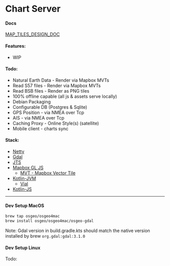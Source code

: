 # Chart Server

#### Docs

[MAP_TILES_DESIGN_DOC](../docs/MAP_TILES_DESIGN_DOC.md)

#### Features: 

* WIP

#### Todo:

* Natural Earth Data - Render via Mapbox MVTs
* Read S57 files - Render via Mapbox MVTs
* Read BSB files - Render as PNG tiles
* 100% offline capable (all js & assets serve locally)
* Debian Packaging
* Configurable DB (Postgres & Sqlite)
* GPS Position - via NMEA over Tcp
* AIS - via NMEA over Tcp
* Caching Proxy - Online Style(s) (satellite)
* Mobile client - charts sync

#### Stack:

* [Netty](https://netty.io/)
* [Gdal](https://gdal.org/)
* [JTS](https://github.com/locationtech/jts)
* [Mapbox GL JS](https://docs.mapbox.com/mapbox-gl-js/api/)
    * [MVT - Mapbox Vector Tile](https://docs.mapbox.com/vector-tiles/reference/)
* [Kotlin-JVM](https://kotlinlang.org/docs/reference/server-overview.html)
    * [Vial](https://github.com/manimaul/vial/)
* [Kotlin-JS](https://kotlinlang.org/docs/reference/js-overview.html)

-----------------------------------------------

#### Dev Setup MacOS

```bash
brew tap osgeo/osgeo4mac
brew install osgeo/osgeo4mac/osgeo-gdal
```

Note: Gdal version in build.gradle.kts should match the native 
version installed by brew `org.gdal:gdal:3.1.0` 

#### Dev Setup Linux

Todo: